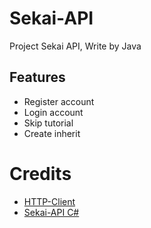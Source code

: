 # Sekai-API
Project Sekai API, Write by Java

## Features
*   Register account
*   Login account
*   Skip tutorial
*   Create inherit

# Credits

*   [HTTP-Client](https://github.com/encryptorcode/http-client)
*   [Sekai-API C#](https://github.com/cc004/SekaiApi)
